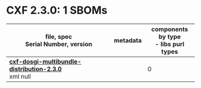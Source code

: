 CXF 2.3.0: 1 SBOMs
=======

| file, spec<br>Serial Number, version| metadata | components<br>by type<br>- libs purl types |
| ----------------------------------- | -------- | ------------------------------------------ |
| **[cxf-dosgi-multibundle-distribution-2.3.0](maven/org.apache.cxf.dosgi/cxf-dosgi-multibundle-distribution/2.3.0/cxf-dosgi-multibundle-distribution-2.3.0.xml)**<br>xml null |   | 0 |
